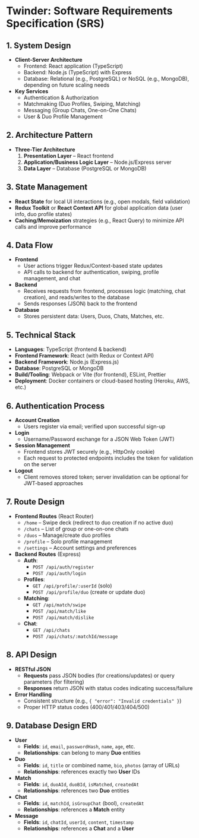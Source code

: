 # Twinder: Software Requirements Specification (SRS)

## 1. System Design
- **Client-Server Architecture**  
  - Frontend: React application (TypeScript)  
  - Backend: Node.js (TypeScript) with Express  
  - Database: Relational (e.g., PostgreSQL) or NoSQL (e.g., MongoDB), depending on future scaling needs  
- **Key Services**  
  - Authentication & Authorization  
  - Matchmaking (Duo Profiles, Swiping, Matching)  
  - Messaging (Group Chats, One-on-One Chats)  
  - User & Duo Profile Management  

## 2. Architecture Pattern
- **Three-Tier Architecture**  
  1. **Presentation Layer** – React frontend  
  2. **Application/Business Logic Layer** – Node.js/Express server  
  3. **Data Layer** – Database (PostgreSQL or MongoDB)

## 3. State Management
- **React State** for local UI interactions (e.g., open modals, field validation)  
- **Redux Toolkit** or **React Context API** for global application data (user info, duo profile states)  
- **Caching/Memoization** strategies (e.g., React Query) to minimize API calls and improve performance

## 4. Data Flow
- **Frontend**  
  - User actions trigger Redux/Context-based state updates  
  - API calls to backend for authentication, swiping, profile management, and chat  
- **Backend**  
  - Receives requests from frontend, processes logic (matching, chat creation), and reads/writes to the database  
  - Sends responses (JSON) back to the frontend  
- **Database**  
  - Stores persistent data: Users, Duos, Chats, Matches, etc.

## 5. Technical Stack
- **Languages**: TypeScript (frontend & backend)  
- **Frontend Framework**: React (with Redux or Context API)  
- **Backend Framework**: Node.js (Express.js)  
- **Database**: PostgreSQL or MongoDB  
- **Build/Tooling**: Webpack or Vite (for frontend), ESLint, Prettier  
- **Deployment**: Docker containers or cloud-based hosting (Heroku, AWS, etc.)

## 6. Authentication Process
- **Account Creation**  
  - Users register via email; verified upon successful sign-up  
- **Login**  
  - Username/Password exchange for a JSON Web Token (JWT)  
- **Session Management**  
  - Frontend stores JWT securely (e.g., HttpOnly cookie)  
  - Each request to protected endpoints includes the token for validation on the server  
- **Logout**  
  - Client removes stored token; server invalidation can be optional for JWT-based approaches

## 7. Route Design
- **Frontend Routes** (React Router)
  - `/home` – Swipe deck (redirect to duo creation if no active duo)  
  - `/chats` – List of group or one-on-one chats  
  - `/duos` – Manage/create duo profiles  
  - `/profile` – Solo profile management  
  - `/settings` – Account settings and preferences
- **Backend Routes** (Express)
  - **Auth**:  
    - `POST /api/auth/register`  
    - `POST /api/auth/login`  
  - **Profiles**:  
    - `GET /api/profile/:userId` (solo)  
    - `POST /api/profile/duo` (create or update duo)  
  - **Matching**:  
    - `GET /api/match/swipe`  
    - `POST /api/match/like`  
    - `POST /api/match/dislike`  
  - **Chat**:  
    - `GET /api/chats`  
    - `POST /api/chats/:matchId/message`

## 8. API Design
- **RESTful JSON**  
  - **Requests** pass JSON bodies (for creations/updates) or query parameters (for filtering)  
  - **Responses** return JSON with status codes indicating success/failure  
- **Error Handling**  
  - Consistent structure (e.g., `{ "error": "Invalid credentials" }`)  
  - Proper HTTP status codes (400/401/403/404/500)

## 9. Database Design ERD
- **User**  
  - **Fields**: `id`, `email`, `passwordHash`, `name`, `age`, etc.  
  - **Relationships**: can belong to many **Duo** entities
- **Duo**  
  - **Fields**: `id`, `title` or combined name, `bio`, `photos` (array of URLs)  
  - **Relationships**: references exactly two **User** IDs
- **Match**  
  - **Fields**: `id`, `duoAId`, `duoBId`, `isMatched`, `createdAt`  
  - **Relationships**: references two **Duo** entities
- **Chat**  
  - **Fields**: `id`, `matchId`, `isGroupChat` (bool), `createdAt`  
  - **Relationships**: references a **Match** entity
- **Message**  
  - **Fields**: `id`, `chatId`, `userId`, `content`, `timestamp`  
  - **Relationships**: references a **Chat** and a **User**

